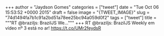
+++
author = "Jaydson Gomes"
categories = ["tweet"]
date = "Tue Oct 06 15:53:52 +0000 2015"
draft = false
image = "{TWEET_IMAGE}"
slug = "74d1494fa7b1c91a2bd51a78ee25bc94a059d0f2"
tags = ["tweet"]
title = """RT @braziljs: BrazilJS We..."""
+++
RT @braziljs: BrazilJS Weekly em vídeo nº 3 está no ar! https://t.co/UMr2feydsR
